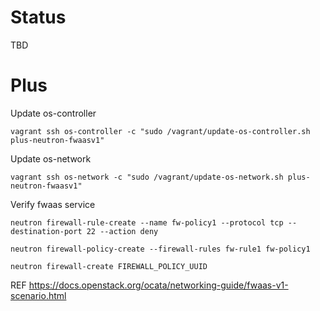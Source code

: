 # Status

TBD

# Plus

Update os-controller

```
vagrant ssh os-controller -c "sudo /vagrant/update-os-controller.sh plus-neutron-fwaasv1"
```

Update os-network

```
vagrant ssh os-network -c "sudo /vagrant/update-os-network.sh plus-neutron-fwaasv1"
```

Verify fwaas service

```
neutron firewall-rule-create --name fw-policy1 --protocol tcp --destination-port 22 --action deny

neutron firewall-policy-create --firewall-rules fw-rule1 fw-policy1

neutron firewall-create FIREWALL_POLICY_UUID
```

REF https://docs.openstack.org/ocata/networking-guide/fwaas-v1-scenario.html
